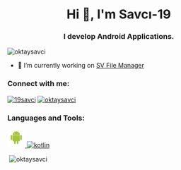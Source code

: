 <h1 align="center">Hi 👋, I'm Savcı-19</h1>
<h3 align="center">I develop Android Applications.</h3>

<p align="left"> <img src="https://komarev.com/ghpvc/?username=oktaysavci&label=Profile%20views&color=0e75b6&style=flat" alt="oktaysavci" /> </p>

- 🔭 I’m currently working on [SV File Manager](https://svfilemanager.en.uptodown.com/android)

<h3 align="left">Connect with me:</h3>
<p align="left">
<a href="https://instagram.com/19savci" target="blank"><img align="center" src="https://raw.githubusercontent.com/rahuldkjain/github-profile-readme-generator/master/src/images/icons/Social/instagram.svg" alt="19savci" height="30" width="40" /></a>
<a href="https://www.youtube.com/c/oktaysavci" target="blank"><img align="center" src="https://raw.githubusercontent.com/rahuldkjain/github-profile-readme-generator/master/src/images/icons/Social/youtube.svg" alt="oktaysavci" height="30" width="40" /></a>
</p>

<h3 align="left">Languages and Tools:</h3>
<p align="left"> <a href="https://developer.android.com" target="_blank" rel="noreferrer"> <img src="https://raw.githubusercontent.com/devicons/devicon/master/icons/android/android-original-wordmark.svg" alt="android" width="40" height="40"/> </a> <a href="https://kotlinlang.org" target="_blank" rel="noreferrer"> <img src="https://www.vectorlogo.zone/logos/kotlinlang/kotlinlang-icon.svg" alt="kotlin" width="40" height="40"/> </a> </p>

<p>&nbsp;<img align="center" src="https://github-readme-stats.vercel.app/api?username=oktaysavci&show_icons=true&locale=en" alt="oktaysavci" /></p>
